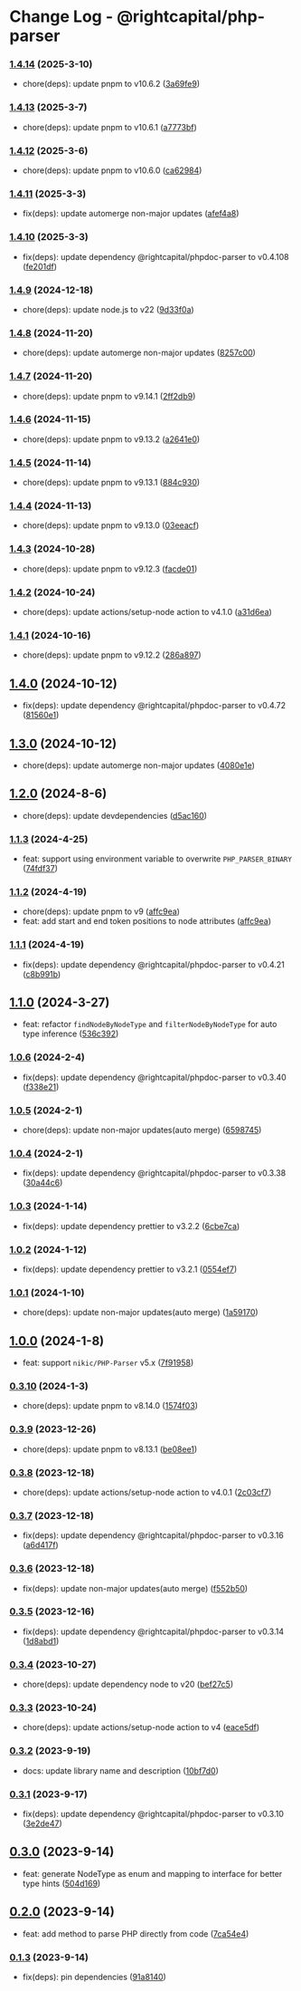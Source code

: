 # Change Log - @rightcapital/php-parser

<!-- This log was last generated on Mon, 10 Mar 2025 11:57:01 GMT and should not be manually modified. -->

<!-- Start content -->



### [1.4.14](https://github.com/RightCapitalHQ/phpdoc-parser/tree/@rightcapital/php-parser_v1.4.14) (2025-3-10)

- chore(deps): update pnpm to v10.6.2 ([3a69fe9](https://github.com/RightCapitalHQ/phpdoc-parser/commit/3a69fe9a56eb1b29417a7246de8ffa7c570db21f))

### [1.4.13](https://github.com/RightCapitalHQ/phpdoc-parser/tree/@rightcapital/php-parser_v1.4.13) (2025-3-7)

- chore(deps): update pnpm to v10.6.1 ([a7773bf](https://github.com/RightCapitalHQ/phpdoc-parser/commit/a7773bfecd4505def98f73301db64e0db6e7e45e))

### [1.4.12](https://github.com/RightCapitalHQ/phpdoc-parser/tree/@rightcapital/php-parser_v1.4.12) (2025-3-6)

- chore(deps): update pnpm to v10.6.0 ([ca62984](https://github.com/RightCapitalHQ/phpdoc-parser/commit/ca629843c09dbd49ddeb4047889e02869de88713))

### [1.4.11](https://github.com/RightCapitalHQ/phpdoc-parser/tree/@rightcapital/php-parser_v1.4.11) (2025-3-3)

- fix(deps): update automerge non-major updates ([afef4a8](https://github.com/RightCapitalHQ/phpdoc-parser/commit/afef4a8d75d1ef94746851063f9e1d10b42f641a))

### [1.4.10](https://github.com/RightCapitalHQ/phpdoc-parser/tree/@rightcapital/php-parser_v1.4.10) (2025-3-3)

- fix(deps): update dependency @rightcapital/phpdoc-parser to v0.4.108 ([fe201df](https://github.com/RightCapitalHQ/phpdoc-parser/commit/fe201df709ca61aec38e622a1d30e35e3f260745))

### [1.4.9](https://github.com/RightCapitalHQ/phpdoc-parser/tree/@rightcapital/php-parser_v1.4.9) (2024-12-18)

- chore(deps): update node.js to v22 ([9d33f0a](https://github.com/RightCapitalHQ/phpdoc-parser/commit/9d33f0a68a35654784dc658a1c14ceef624e1ad3))

### [1.4.8](https://github.com/RightCapitalHQ/phpdoc-parser/tree/@rightcapital/php-parser_v1.4.8) (2024-11-20)

- chore(deps): update automerge non-major updates ([8257c00](https://github.com/RightCapitalHQ/phpdoc-parser/commit/8257c00c8baade25df71e8ecced815319f326503))

### [1.4.7](https://github.com/RightCapitalHQ/phpdoc-parser/tree/@rightcapital/php-parser_v1.4.7) (2024-11-20)

- chore(deps): update pnpm to v9.14.1 ([2ff2db9](https://github.com/RightCapitalHQ/phpdoc-parser/commit/2ff2db9a4f59fd8ec98dbd5c112ba93c8ee7a40f))

### [1.4.6](https://github.com/RightCapitalHQ/phpdoc-parser/tree/@rightcapital/php-parser_v1.4.6) (2024-11-15)

- chore(deps): update pnpm to v9.13.2 ([a2641e0](https://github.com/RightCapitalHQ/phpdoc-parser/commit/a2641e0e2f43f8e6617f1d58c5d7ba710abd806f))

### [1.4.5](https://github.com/RightCapitalHQ/phpdoc-parser/tree/@rightcapital/php-parser_v1.4.5) (2024-11-14)

- chore(deps): update pnpm to v9.13.1 ([884c930](https://github.com/RightCapitalHQ/phpdoc-parser/commit/884c930b76837c98018a119a9ee42f18b4fdf652))

### [1.4.4](https://github.com/RightCapitalHQ/phpdoc-parser/tree/@rightcapital/php-parser_v1.4.4) (2024-11-13)

- chore(deps): update pnpm to v9.13.0 ([03eeacf](https://github.com/RightCapitalHQ/phpdoc-parser/commit/03eeacf165a9bc9d1bb4ba492a4b8905e876c9ce))

### [1.4.3](https://github.com/RightCapitalHQ/phpdoc-parser/tree/@rightcapital/php-parser_v1.4.3) (2024-10-28)

- chore(deps): update pnpm to v9.12.3 ([facde01](https://github.com/RightCapitalHQ/phpdoc-parser/commit/facde0182a6635e51bd12c3264de3b0ad67f3e5a))

### [1.4.2](https://github.com/RightCapitalHQ/phpdoc-parser/tree/@rightcapital/php-parser_v1.4.2) (2024-10-24)

- chore(deps): update actions/setup-node action to v4.1.0 ([a31d6ea](https://github.com/RightCapitalHQ/phpdoc-parser/commit/a31d6eacc5a486d1d54a5c34dcd009ec13ebbb37))

### [1.4.1](https://github.com/RightCapitalHQ/phpdoc-parser/tree/@rightcapital/php-parser_v1.4.1) (2024-10-16)

- chore(deps): update pnpm to v9.12.2 ([286a897](https://github.com/RightCapitalHQ/phpdoc-parser/commit/286a897c1a79dde7408b26fca1557f4e5624cb21))

## [1.4.0](https://github.com/RightCapitalHQ/phpdoc-parser/tree/@rightcapital/php-parser_v1.4.0) (2024-10-12)

- fix(deps): update dependency @rightcapital/phpdoc-parser to v0.4.72 ([81560e1](https://github.com/RightCapitalHQ/phpdoc-parser/commit/81560e1b3168e135089d2641325346ba53e6bfbe))

## [1.3.0](https://github.com/RightCapitalHQ/phpdoc-parser/tree/@rightcapital/php-parser_v1.3.0) (2024-10-12)

- chore(deps): update automerge non-major updates ([4080e1e](https://github.com/RightCapitalHQ/phpdoc-parser/commit/4080e1ee1bca53135b71ad8fda9c77ae5b1eff58))

## [1.2.0](https://github.com/RightCapitalHQ/phpdoc-parser/tree/@rightcapital/php-parser_v1.2.0) (2024-8-6)

- chore(deps): update devdependencies ([d5ac160](https://github.com/RightCapitalHQ/phpdoc-parser/commit/d5ac160c041725ea39120bcab6760cefc9e9ca02))

### [1.1.3](https://github.com/RightCapitalHQ/phpdoc-parser/tree/@rightcapital/php-parser_v1.1.3) (2024-4-25)

- feat: support using environment variable to overwrite `PHP_PARSER_BINARY` ([74fdf37](https://github.com/RightCapitalHQ/phpdoc-parser/commit/74fdf3707e43921a36ade79eb757b8bcc6112afc))

### [1.1.2](https://github.com/RightCapitalHQ/phpdoc-parser/tree/@rightcapital/php-parser_v1.1.2) (2024-4-19)

- chore(deps): update pnpm to v9 ([affc9ea](https://github.com/RightCapitalHQ/phpdoc-parser/commit/affc9ea7565e9e9d991edfc997bb05283b1aed65))
- feat: add start and end token positions to node attributes ([affc9ea](https://github.com/RightCapitalHQ/phpdoc-parser/commit/affc9ea7565e9e9d991edfc997bb05283b1aed65))

### [1.1.1](https://github.com/RightCapitalHQ/phpdoc-parser/tree/@rightcapital/php-parser_v1.1.1) (2024-4-19)

- fix(deps): update dependency @rightcapital/phpdoc-parser to v0.4.21 ([c8b991b](https://github.com/RightCapitalHQ/phpdoc-parser/commit/c8b991bdc8d72f6ff6168a8e2bb056426e347790))

## [1.1.0](https://github.com/RightCapitalHQ/phpdoc-parser/tree/@rightcapital/php-parser_v1.1.0) (2024-3-27)

- feat: refactor `findNodeByNodeType` and `filterNodeByNodeType` for auto type inference ([536c392](https://github.com/RightCapitalHQ/phpdoc-parser/commit/536c392643010d94c7edda5e3237b8190c9c1ab9))

### [1.0.6](https://github.com/RightCapitalHQ/phpdoc-parser/tree/@rightcapital/php-parser_v1.0.6) (2024-2-4)

- fix(deps): update dependency @rightcapital/phpdoc-parser to v0.3.40 ([f338e21](https://github.com/RightCapitalHQ/phpdoc-parser/commit/f338e21e613469062ad5bc08973f8819cb388c2b))

### [1.0.5](https://github.com/RightCapitalHQ/phpdoc-parser/tree/@rightcapital/php-parser_v1.0.5) (2024-2-1)

- chore(deps): update non-major updates(auto merge) ([6598745](https://github.com/RightCapitalHQ/phpdoc-parser/commit/6598745a3a7cf94a7850d065c0593aed96673ff4))

### [1.0.4](https://github.com/RightCapitalHQ/phpdoc-parser/tree/@rightcapital/php-parser_v1.0.4) (2024-2-1)

- fix(deps): update dependency @rightcapital/phpdoc-parser to v0.3.38 ([30a44c6](https://github.com/RightCapitalHQ/phpdoc-parser/commit/30a44c6ddf78fc43c7432e162c2c0ccb70610d9c))

### [1.0.3](https://github.com/RightCapitalHQ/phpdoc-parser/tree/@rightcapital/php-parser_v1.0.3) (2024-1-14)

- fix(deps): update dependency prettier to v3.2.2 ([6cbe7ca](https://github.com/RightCapitalHQ/phpdoc-parser/commit/6cbe7ca4de4b2a229a60d09708ec23973875cda6))

### [1.0.2](https://github.com/RightCapitalHQ/phpdoc-parser/tree/@rightcapital/php-parser_v1.0.2) (2024-1-12)

- fix(deps): update dependency prettier to v3.2.1 ([0554ef7](https://github.com/RightCapitalHQ/phpdoc-parser/commit/0554ef798373e98ffafe562f80533f763f91332c))

### [1.0.1](https://github.com/RightCapitalHQ/phpdoc-parser/tree/@rightcapital/php-parser_v1.0.1) (2024-1-10)

- chore(deps): update non-major updates(auto merge) ([1a59170](https://github.com/RightCapitalHQ/phpdoc-parser/commit/1a591707267c28d9610e15924ea757eb3ce36444))

## [1.0.0](https://github.com/RightCapitalHQ/phpdoc-parser/tree/@rightcapital/php-parser_v1.0.0) (2024-1-8)

- feat: support `nikic/PHP-Parser` v5.x ([7f91958](https://github.com/RightCapitalHQ/phpdoc-parser/commit/7f91958a55a48607403ca1aa231fee0d9d6f6c70))

### [0.3.10](https://github.com/RightCapitalHQ/phpdoc-parser/tree/@rightcapital/php-parser_v0.3.10) (2024-1-3)

- chore(deps): update pnpm to v8.14.0 ([1574f03](https://github.com/RightCapitalHQ/phpdoc-parser/commit/1574f031894cf081d3a25bcde08acf7fa986661d))

### [0.3.9](https://github.com/RightCapitalHQ/phpdoc-parser/tree/@rightcapital/php-parser_v0.3.9) (2023-12-26)

- chore(deps): update pnpm to v8.13.1 ([be08ee1](https://github.com/RightCapitalHQ/phpdoc-parser/commit/be08ee16db99e4ca2e1b78ab9ea623ac3bfffcaa))

### [0.3.8](https://github.com/RightCapitalHQ/phpdoc-parser/tree/@rightcapital/php-parser_v0.3.8) (2023-12-18)

- chore(deps): update actions/setup-node action to v4.0.1 ([2c03cf7](https://github.com/RightCapitalHQ/phpdoc-parser/commit/2c03cf7bdde7106fe35b08f3821bea4dc340979a))

### [0.3.7](https://github.com/RightCapitalHQ/phpdoc-parser/tree/@rightcapital/php-parser_v0.3.7) (2023-12-18)

- fix(deps): update dependency @rightcapital/phpdoc-parser to v0.3.16 ([a6d417f](https://github.com/RightCapitalHQ/phpdoc-parser/commit/a6d417fc808a676b42999bc52d2479cb463fbaed))

### [0.3.6](https://github.com/RightCapitalHQ/phpdoc-parser/tree/@rightcapital/php-parser_v0.3.6) (2023-12-18)

- fix(deps): update non-major updates(auto merge) ([f552b50](https://github.com/RightCapitalHQ/phpdoc-parser/commit/f552b502c23e3ad96804f689f93844eb22ae3ac1))

### [0.3.5](https://github.com/RightCapitalHQ/phpdoc-parser/tree/@rightcapital/php-parser_v0.3.5) (2023-12-16)

- fix(deps): update dependency @rightcapital/phpdoc-parser to v0.3.14 ([1d8abd1](https://github.com/RightCapitalHQ/phpdoc-parser/commit/1d8abd1a023547a10d4445044193893bdd4302c6))

### [0.3.4](https://github.com/RightCapitalHQ/phpdoc-parser/tree/@rightcapital/php-parser_v0.3.4) (2023-10-27)

- chore(deps): update dependency node to v20 ([bef27c5](https://github.com/RightCapitalHQ/phpdoc-parser/commit/bef27c516199c2f374b94b38232a0be446295757))

### [0.3.3](https://github.com/RightCapitalHQ/phpdoc-parser/tree/@rightcapital/php-parser_v0.3.3) (2023-10-24)

- chore(deps): update actions/setup-node action to v4 ([eace5df](https://github.com/RightCapitalHQ/phpdoc-parser/commit/eace5df63af6a71589dea4f07187f00c4989348d))

### [0.3.2](https://github.com/RightCapitalHQ/phpdoc-parser/tree/@rightcapital/php-parser_v0.3.2) (2023-9-19)

- docs: update library name and description ([10bf7d0](https://github.com/RightCapitalHQ/phpdoc-parser/commit/10bf7d08a16088eb414d1c14f357808a995b3bd6))

### [0.3.1](https://github.com/RightCapitalHQ/phpdoc-parser/tree/@rightcapital/php-parser_v0.3.1) (2023-9-17)

- fix(deps): update dependency @rightcapital/phpdoc-parser to v0.3.10 ([3e2de47](https://github.com/RightCapitalHQ/phpdoc-parser/commit/3e2de474cfd5c406398c13f76bab4a0b32d0a917))

## [0.3.0](https://github.com/RightCapitalHQ/phpdoc-parser/tree/@rightcapital/php-parser_v0.3.0) (2023-9-14)

- feat: generate NodeType as enum and mapping to interface for better type hints ([504d169](https://github.com/RightCapitalHQ/phpdoc-parser/commit/504d1693284dfa1874acbfdaee008c5db7802215))

## [0.2.0](https://github.com/RightCapitalHQ/phpdoc-parser/tree/@rightcapital/php-parser_v0.2.0) (2023-9-14)

- feat: add method to parse PHP directly from code ([7ca54e4](https://github.com/RightCapitalHQ/phpdoc-parser/commit/7ca54e43462d9078fb5ae103aed467618246e2b4))

### [0.1.3](https://github.com/RightCapitalHQ/phpdoc-parser/tree/@rightcapital/php-parser_v0.1.3) (2023-9-14)

- fix(deps): pin dependencies ([91a8140](https://github.com/RightCapitalHQ/phpdoc-parser/commit/91a8140704c7524854b6ddfeb6542920e27231ad))
